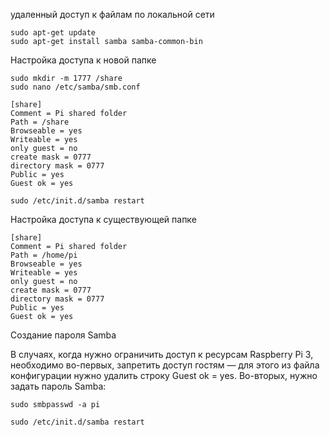 удаленный доступ к файлам по локальной сети

```
sudo apt-get update
sudo apt-get install samba samba-common-bin
```

Настройка доступа к новой папке

```
sudo mkdir -m 1777 /share
sudo nano /etc/samba/smb.conf
```

```
[share]
Comment = Pi shared folder
Path = /share
Browseable = yes
Writeable = yes
only guest = no
create mask = 0777
directory mask = 0777
Public = yes
Guest ok = yes
```
```
sudo /etc/init.d/samba restart
```


Настройка доступа к существующей папке

```
[share]
Comment = Pi shared folder
Path = /home/pi
Browseable = yes
Writeable = yes
only guest = no
create mask = 0777
directory mask = 0777
Public = yes
Guest ok = yes
```


Создание пароля Samba

В случаях, когда нужно ограничить доступ к ресурсам Raspberry Pi 3, необходимо во-первых, запретить доступ гостям — для этого из файла конфигурации нужно удалить строку Guest ok = yes. Во-вторых, нужно задать пароль Samba:

```
sudo smbpasswd -a pi
 
sudo /etc/init.d/samba restart

```
